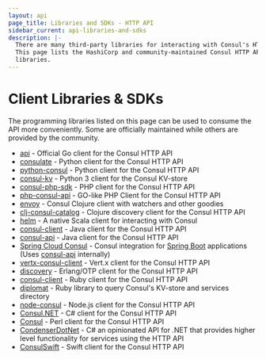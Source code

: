 ```yaml
---
layout: api
page_title: Libraries and SDKs - HTTP API
sidebar_current: api-libraries-and-sdks
description: |-
  There are many third-party libraries for interacting with Consul's HTTP API.
  This page lists the HashiCorp and community-maintained Consul HTTP API client
  libraries.
---
```


# Client Libraries & SDKs

The programming libraries listed on this page can be used to consume the API
more conveniently. Some are officially maintained while others are provided by
the community.

<ul>
  <li>
    <a href="https://github.com/hashicorp/consul/tree/master/api">api</a> - Official Go client for the Consul HTTP API
  </li>
  <li>
    <a href="https://github.com/gmr/consulate">consulate</a> - Python client for the Consul HTTP API
  </li>
  <li>
    <a href="https://github.com/cablehead/python-consul">python-consul</a> - Python client for the Consul HTTP API
  </li>
  <li>
    <a href="https://github.com/vdloo/consul-kv">consul-kv</a> - Python 3 client for the Consul KV-store
  </li>
  <li>
    <a href="https://github.com/sensiolabs/consul-php-sdk">consul-php-sdk</a> - PHP client for the Consul HTTP API
  </li>
  <li>
    <a href="https://github.com/dcarbone/php-consul-api">php-consul-api</a> - GO-like PHP Client for the Consul HTTP API
  </li>
  <li>
    <a href="https://github.com/tolitius/envoy">envoy</a> - Consul Clojure client with watchers and other goodies
  </li>
  <li>
    <a href="https://github.com/hadielmougy/clj-consul-catalog">clj-consul-catalog</a> - Clojure discovery client for the Consul HTTP API
  </li>
  <li>
    <a href="https://github.com/Verizon/helm">helm</a> - A native Scala client for interacting with Consul
  </li>
  <li>
    <a href="https://github.com/rickfast/consul-client">consul-client</a> - Java client for the Consul HTTP API
  </li>
  <li>
    <a href="https://github.com/Ecwid/consul-api">consul-api</a> - Java client for the Consul HTTP API
  </li>
   <li>
   <a href="http://cloud.spring.io/spring-cloud-consul/">Spring Cloud Consul</a> - Consul integration for <a href="https://projects.spring.io/spring-boot/">Spring Boot</a> applications (Uses
    <a href="https://github.com/Ecwid/consul-api">consul-api</a> internally)
  </li>
  <li>
    <a href="https://github.com/vert-x3/vertx-consul-client">vertx-consul-client</a> - Vert.x client for the Consul HTTP API
  </li>
  <li>
    <a href="https://github.com/undeadlabs/discovery">discovery</a> - Erlang/OTP client for the Consul HTTP API
  </li>
  <li>
    <a href="https://github.com/xaviershay/consul-client">consul-client</a> - Ruby client for the Consul HTTP API
  </li>
  <li>
    <a href="https://github.com/WeAreFarmGeek/diplomat">diplomat</a> - Ruby library to query Consul's KV-store and services directory
  </li>
  <li>
    <a href="https://www.npmjs.com/package/consul">node-consul</a> - Node.js client for the Consul HTTP API
  </li>
  <li>
    <a href="https://www.nuget.org/packages/Consul">Consul.NET</a> - C# client for the Consul HTTP API
  </li>
  <li>
    <a href="https://metacpan.org/pod/Consul">Consul</a> - Perl client for the Consul HTTP API
  </li>
  <li>
    <a href="https://github.com/Drawaes/CondenserDotNet">CondenserDotNet</a> - C# an opinionated API for .NET that provides higher level functionality for services using the HTTP API
  </li>
  <li>
    <a href="https://github.com/cpageler93/ConsulSwift">ConsulSwift</a> - Swift client for the Consul HTTP API
  </li>
</ul>
